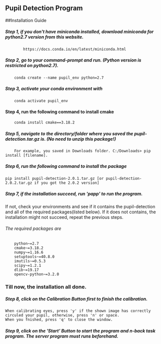Pupil Detection Program
--
##Installation Guide
##### Step 1, if you don't have miniconda installed, download miniconda for python2.7 version from this website. 
            https://docs.conda.io/en/latest/miniconda.html

##### Step 2, go to your command-prompt and run. (Python version is restricted on python2.7).
        conda create --name pupil_env python=2.7
        
##### Step 3, activate your conda environment with
        conda activate pupil_env

#### Step 4, run the following command to install cmake
        conda install cmake==3.18.2
                
##### Step 5, navigate to the directory/folder where you saved the pupil-detection.tar.gz is. (No need to unzip this package!)
        For example, you saved in Downloads folder. C:/Downloads> pip install [filename].

##### Step 6, run the following command to install the package
    pip install pupil-detection-2.0.1.tar.gz [or pupil-detection-2.0.2.tar.gz if you got the 2.0.2 version]  
    
##### Step 7, if the installation succeed, run 'papp' to run the program. 
   If not, check your environments and see if it contains the pupil-detection and all of the required packages(listed below). 
   If it does not contains, the installation might not succeed, repeat the previous steps.
   
   ###### The required packages are
        python~=2.7
        cmake~=3.18.2
        numpy~=1.16.6
        setuptools~=40.8.0
        imutils~=0.5.3
        scipy~=1.2.1
        dlib~=19.17
        opencv-python~=3.2.0


### Till now, the installation all done.


##### Step 8, click on the Calibration Button first to finish the calibration. 
    When calibrating eyes, press 'y' if the shown image has correctly circuled your pupil, otherwise, press 'n' or space.
    When you fnished, press 'q' to close the window.
    
##### Step 9, click on the 'Start' Button to start the program and n-back task program. The server program must runs beforehand.
